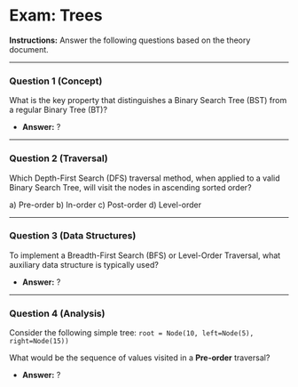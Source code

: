 
# Exam: Trees

**Instructions:** Answer the following questions based on the theory document.

---

### Question 1 (Concept)

What is the key property that distinguishes a Binary Search Tree (BST) from a regular Binary Tree (BT)?

- **Answer:** ?

---

### Question 2 (Traversal)

Which Depth-First Search (DFS) traversal method, when applied to a valid Binary Search Tree, will visit the nodes in ascending sorted order?

a) Pre-order
b) In-order
c) Post-order
d) Level-order

---

### Question 3 (Data Structures)

To implement a Breadth-First Search (BFS) or Level-Order Traversal, what auxiliary data structure is typically used?

- **Answer:** ?

---

### Question 4 (Analysis)

Consider the following simple tree:
`root = Node(10, left=Node(5), right=Node(15))`

What would be the sequence of values visited in a **Pre-order** traversal?

- **Answer:** ?

